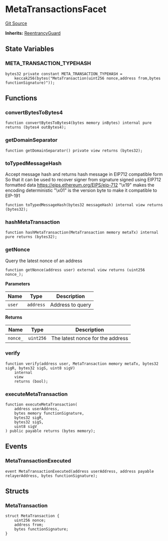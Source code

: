 # MetaTransactionsFacet
[Git Source](https://github.com/KlimaDAO/klimadao-solidity/blob/b4fb0f4685d5fe4c80ffc162389dfe0abdfe9f39/src/infinity/facets/MetaTransactionsFacet.sol)

**Inherits:**
[ReentrancyGuard](/src/infinity/ReentrancyGuard.sol/abstract.ReentrancyGuard.md)


## State Variables
### META_TRANSACTION_TYPEHASH

```solidity
bytes32 private constant META_TRANSACTION_TYPEHASH =
    keccak256(bytes("MetaTransaction(uint256 nonce,address from,bytes functionSignature)"));
```


## Functions
### convertBytesToBytes4


```solidity
function convertBytesToBytes4(bytes memory inBytes) internal pure returns (bytes4 outBytes4);
```

### getDomainSeparator


```solidity
function getDomainSeparator() private view returns (bytes32);
```

### toTypedMessageHash

Accept message hash and returns hash message in EIP712 compatible form
So that it can be used to recover signer from signature signed using EIP712 formatted data
https://eips.ethereum.org/EIPS/eip-712
"\\x19" makes the encoding deterministic
"\\x01" is the version byte to make it compatible to EIP-191


```solidity
function toTypedMessageHash(bytes32 messageHash) internal view returns (bytes32);
```

### hashMetaTransaction


```solidity
function hashMetaTransaction(MetaTransaction memory metaTx) internal pure returns (bytes32);
```

### getNonce

Query the latest nonce of an address


```solidity
function getNonce(address user) external view returns (uint256 nonce_);
```
**Parameters**

|Name|Type|Description|
|----|----|-----------|
|`user`|`address`|Address to query|

**Returns**

|Name|Type|Description|
|----|----|-----------|
|`nonce_`|`uint256`|The latest nonce for the address|


### verify


```solidity
function verify(address user, MetaTransaction memory metaTx, bytes32 sigR, bytes32 sigS, uint8 sigV)
    internal
    view
    returns (bool);
```

### executeMetaTransaction


```solidity
function executeMetaTransaction(
    address userAddress,
    bytes memory functionSignature,
    bytes32 sigR,
    bytes32 sigS,
    uint8 sigV
) public payable returns (bytes memory);
```

## Events
### MetaTransactionExecuted

```solidity
event MetaTransactionExecuted(address userAddress, address payable relayerAddress, bytes functionSignature);
```

## Structs
### MetaTransaction

```solidity
struct MetaTransaction {
    uint256 nonce;
    address from;
    bytes functionSignature;
}
```

